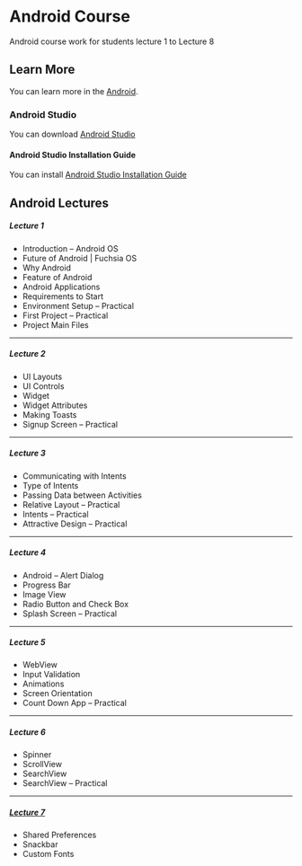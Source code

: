 # Android Course
Android course work for students lecture 1 to Lecture 8

## Learn More

You can learn more in the [Android](https://developer.android.com/).

### Android Studio

You can download [Android Studio](https://developer.android.com/studio)

#### Android Studio Installation Guide
 
You can install [Android Studio Installation Guide](https://developer.android.com/studio/install)


## Android Lectures

##### Lecture 1

- Introduction – Android OS
- Future of Android | Fuchsia OS
- Why Android
- Feature of Android
- Android Applications
- Requirements to Start
- Environment Setup – Practical
- First Project – Practical
- Project Main Files
<hr>

##### Lecture 2

- UI Layouts
- UI Controls
- Widget
- Widget Attributes
- Making Toasts
- Signup Screen – Practical
<hr>

##### Lecture 3

- Communicating with Intents
- Type of Intents
- Passing Data between Activities
- Relative Layout – Practical
- Intents – Practical
- Attractive Design – Practical
<hr>

##### Lecture 4

- Android – Alert Dialog
- Progress Bar
- Image View
- Radio Button and Check Box
- Splash Screen – Practical
<hr>


##### Lecture 5

- WebView
- Input Validation
- Animations
- Screen Orientation
- Count Down App – Practical
<hr>

##### Lecture 6

- Spinner
- ScrollView
- SearchView
- SearchView – Practical
<hr>

##### <a href="https://github.com/Zaryab-Programmer/android-course/blob/master/app/src/main/java/com/mitiapps/loginapplecture1/SharedPrefrenceActivity.java">Lecture 7</a>

- Shared Preferences
- Snackbar
- Custom Fonts
